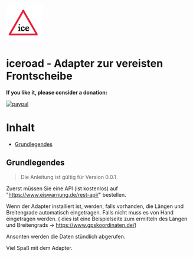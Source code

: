 ![Logo](img/iceroad.png)
# iceroad - Adapter zur vereisten Frontscheibe


**If you like it, please consider a donation:**

[![paypal](https://www.paypalobjects.com/en_US/i/btn/btn_donateCC_LG.gif)](https://www.paypal.com/cgi-bin/webscr?cmd=_s-xclick&hosted_button_id=UYB92ZVNEFNF6&source=url)




# Inhalt
* [Grundlegendes](#grundlegendes)

## Grundlegendes

> Die Anleitung ist gültig für Version 0.0.1

Zuerst müssen Sie eine API (ist kostenlos) auf "https://www.eiswarnung.de/rest-api/" bestellen.

Wenn der Adapter installiert ist, werden, falls vorhanden, die Längen und Breitengrade automatisch eingetragen. 
Falls nicht muss es von Hand eingetragen werden. ( dies ist eine Beispielseite zum ermitteln des Längen und Breitengrads -> https://www.gpskoordinaten.de/)

Ansonten werden die Daten stündlich abgerufen.

Viel Spaß mit dem Adapter.



